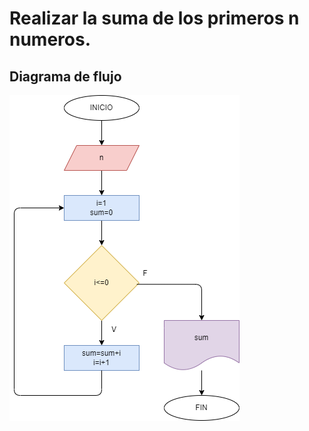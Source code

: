 # Realizar la suma de los primeros n numeros.

## Diagrama de flujo

![Diagrama de flujo](diagrama.png "Diagrama de flujo")